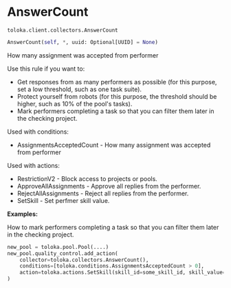 # AnswerCount
`toloka.client.collectors.AnswerCount`

```python
AnswerCount(self, *, uuid: Optional[UUID] = None)
```

How many assignment was accepted from performer


Use this rule if you want to:
- Get responses from as many performers as possible (for this purpose, set a low threshold, such as one task suite).
- Protect yourself from robots (for this purpose, the threshold should be higher, such as 10% of the pool's tasks).
- Mark performers completing a task so that you can filter them later in the checking project.

Used with conditions:
* AssignmentsAcceptedCount - How many assignment was accepted from performer

Used with actions:
* RestrictionV2 - Block access to projects or pools.
* ApproveAllAssignments - Approve all replies from the performer.
* RejectAllAssignments - Reject all replies from the performer.
* SetSkill - Set perfmer skill value.


**Examples:**

How to mark performers completing a task so that you can filter them later in the checking project.

```python
new_pool = toloka.pool.Pool(....)
new_pool.quality_control.add_action(
    collector=toloka.collectors.AnswerCount(),
    conditions=[toloka.conditions.AssignmentsAcceptedCount > 0],
    action=toloka.actions.SetSkill(skill_id=some_skill_id, skill_value=1),
)
```
